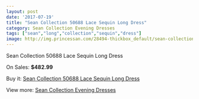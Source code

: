 ```yaml
---
layout: post
date: '2017-07-19'
title: "Sean Collection 50688 Lace Sequin Long Dress"
category: Sean Collection Evening Dresses
tags: ["sean","long","collection","sequin","dress"]
image: http://img.princessan.com/28494-thickbox_default/sean-collection-50688-lace-sequin-long-dress.jpg
---
```

Sean Collection 50688 Lace Sequin Long Dress

On Sales: **$482.99**
<a href="https://www.princessan.com/en/12978-sean-collection-50688-lace-sequin-long-dress.html"><amp-img layout="responsive" width="600" height="600" src="//img.princessan.com/28494-thickbox_default/sean-collection-50688-lace-sequin-long-dress.jpg" alt="Sean Collection 50688 Lace Sequin Long Dress 0" /></a>
<a href="https://www.princessan.com/en/12978-sean-collection-50688-lace-sequin-long-dress.html"><amp-img layout="responsive" width="600" height="600" src="//img.princessan.com/28496-thickbox_default/sean-collection-50688-lace-sequin-long-dress.jpg" alt="Sean Collection 50688 Lace Sequin Long Dress 1" /></a>
<a href="https://www.princessan.com/en/12978-sean-collection-50688-lace-sequin-long-dress.html"><amp-img layout="responsive" width="600" height="600" src="//img.princessan.com/28495-thickbox_default/sean-collection-50688-lace-sequin-long-dress.jpg" alt="Sean Collection 50688 Lace Sequin Long Dress 2" /></a>

Buy it: [Sean Collection 50688 Lace Sequin Long Dress](https://www.princessan.com/en/12978-sean-collection-50688-lace-sequin-long-dress.html "Sean Collection 50688 Lace Sequin Long Dress")

View more: [Sean Collection Evening Dresses](https://www.princessan.com/en/94- "Sean Collection Evening Dresses")